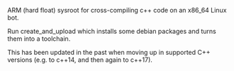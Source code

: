 ARM (hard float) sysroot for cross-compiling c++ code on an x86_64 Linux bot.

Run create_and_upload which installs some debian packages and turns them into a toolchain.

This has been updated in the past when moving up in supported C++ versions (e.g. to c++14, and
then again to c++17).
